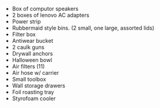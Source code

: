 - Box of computor speakers
- 2 boxes of lenovo AC adapters
- Power strip
- Rubbermaid style bins. (2 small, one large, assorted lids)
- Filter box
- Antiwear bucket
- 2 caulk guns
- Drywall anchors
- Halloween bowl
- Air filters (11)
- Air hose w/ carrier
- Small toolbox
- Wall storage drawers
- Foil roasting tray
- Styrofoam cooler
